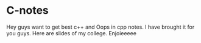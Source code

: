 # C-notes
Hey guys want to get best c++ and Oops in cpp notes.  I have brought it for you guys. Here are slides of my college. Enjoieeeee
